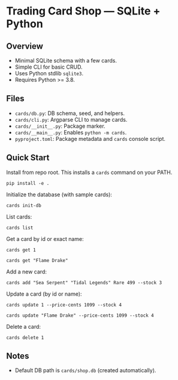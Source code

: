 Trading Card Shop — SQLite + Python
===================================

Overview
--------
- Minimal SQLite schema with a few cards.
- Simple CLI for basic CRUD.
- Uses Python stdlib `sqlite3`.
- Requires Python >= 3.8.

Files
-----
- `cards/db.py`: DB schema, seed, and helpers.
- `cards/cli.py`: Argparse CLI to manage cards.
- `cards/__init__.py`: Package marker.
- `cards/__main__.py`: Enables `python -m cards`.
- `pyproject.toml`: Package metadata and `cards` console script.

Quick Start
-----------
Install from repo root. This installs a `cards` command on your PATH.

  `pip install -e .`

Initialize the database (with sample cards):

   `cards init-db`

List cards:

   `cards list`

Get a card by id or exact name:

   `cards get 1`
   
   `cards get "Flame Drake"`

Add a new card:

   `cards add "Sea Serpent" "Tidal Legends" Rare 499 --stock 3`

Update a card (by id or name):

   `cards update 1 --price-cents 1099 --stock 4`
   
   `cards update "Flame Drake" --price-cents 1099 --stock 4`

Delete a card:

   `cards delete 1`


Notes
-----
- Default DB path is `cards/shop.db` (created automatically).
